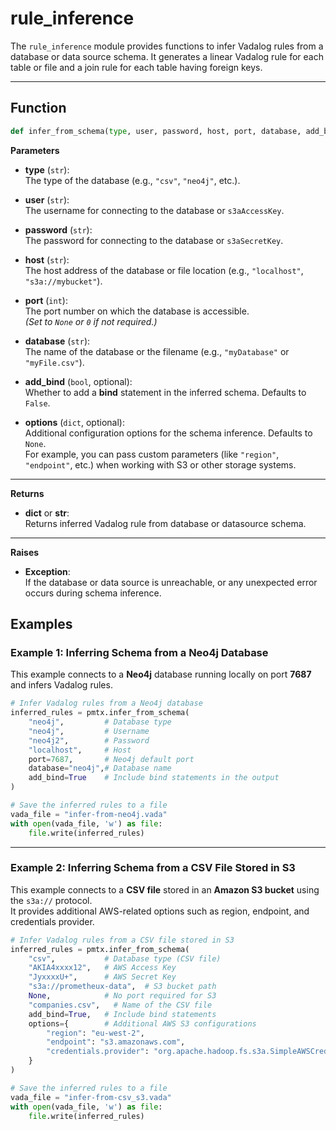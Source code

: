 # rule_inference

The `rule_inference` module provides functions to infer Vadalog rules from a database or data source schema. It generates a linear Vadalog rule for each table or file and a join rule for each table having foreign keys.

---

## Function

```python
def infer_from_schema(type, user, password, host, port, database, add_bind=False, options=None):
```

**Parameters**

- **type** (`str`):  
  The type of the database (e.g., `"csv"`, `"neo4j"`, etc.).

- **user** (`str`):  
  The username for connecting to the database or `s3aAccessKey`.

- **password** (`str`):  
  The password for connecting to the database or `s3aSecretKey`.

- **host** (`str`):  
  The host address of the database or file location (e.g., `"localhost"`, `"s3a://mybucket"`).

- **port** (`int`):  
  The port number on which the database is accessible.  
  *(Set to `None` or `0` if not required.)*

- **database** (`str`):  
  The name of the database or the filename (e.g., `"myDatabase"` or `"myFile.csv"`).

- **add_bind** (`bool`, optional):  
  Whether to add a **bind** statement in the inferred schema. Defaults to `False`.

- **options** (`dict`, optional):  
  Additional configuration options for the schema inference. Defaults to `None`.  
  For example, you can pass custom parameters (like `"region"`, `"endpoint"`, etc.) when working with S3 or other storage systems.

---

**Returns**

- **dict** or **str**:  
  Returns inferred Vadalog rule from database or datasource schema.

---

**Raises**

- **Exception**:  
  If the database or data source is unreachable, or any unexpected error occurs during schema inference.


## Examples

### **Example 1: Inferring Schema from a Neo4j Database**

This example connects to a **Neo4j** database running locally on port **7687** and infers Vadalog rules.

```python
# Infer Vadalog rules from a Neo4j database
inferred_rules = pmtx.infer_from_schema(
    "neo4j",         # Database type
    "neo4j",         # Username
    "neo4j2",        # Password
    "localhost",     # Host
    port=7687,       # Neo4j default port
    database="neo4j",# Database name
    add_bind=True    # Include bind statements in the output
)

# Save the inferred rules to a file
vada_file = "infer-from-neo4j.vada"
with open(vada_file, 'w') as file:
    file.write(inferred_rules)
```

---

### **Example 2: Inferring Schema from a CSV File Stored in S3**

This example connects to a **CSV file** stored in an **Amazon S3 bucket** using the `s3a://` protocol.  
It provides additional AWS-related options such as region, endpoint, and credentials provider.

```python
# Infer Vadalog rules from a CSV file stored in S3
inferred_rules = pmtx.infer_from_schema(
    "csv",           # Database type (CSV file)
    "AKIA4xxxx12",   # AWS Access Key
    "JyxxxxU+",      # AWS Secret Key
    "s3a://prometheux-data",  # S3 bucket path
    None,            # No port required for S3
    "companies.csv",   # Name of the CSV file
    add_bind=True,   # Include bind statements
    options={        # Additional AWS S3 configurations
        "region": "eu-west-2", 
        "endpoint": "s3.amazonaws.com",
        "credentials.provider": "org.apache.hadoop.fs.s3a.SimpleAWSCredentialsProvider"
    }
)

# Save the inferred rules to a file
vada_file = "infer-from-csv_s3.vada"
with open(vada_file, 'w') as file:
    file.write(inferred_rules)
```